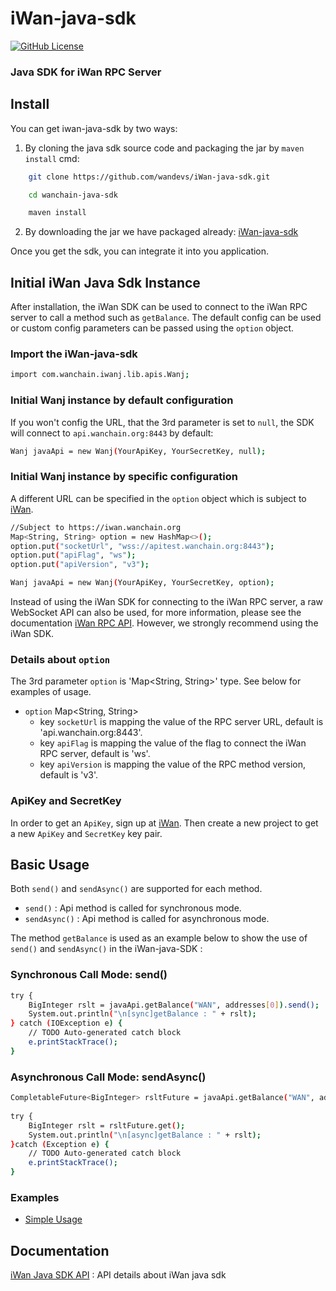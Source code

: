 # iWan-java-sdk

[![GitHub License][license]][license-url]

### Java SDK for iWan RPC Server

## Install
You can get iwan-java-sdk by two ways:
1) By cloning the java sdk source code and packaging the jar by `maven install` cmd:
```bash
	git clone https://github.com/wandevs/iWan-java-sdk.git

	cd wanchain-java-sdk

	maven install
```

2) By downloading the jar we have packaged already: [iWan-java-sdk](examples/lib/iwanj-0.5.0.jar)


Once you get the sdk, you can integrate it into you application. 


## Initial iWan Java Sdk Instance
After installation, the iWan SDK can be used to connect to the iWan RPC server to call a method such as `getBalance`. The default config can be used or custom config parameters can be passed using the `option` object.

### Import the iWan-java-sdk
```bash
import com.wanchain.iwanj.lib.apis.Wanj;
```

### Initial Wanj instance by default configuration
If you won't config the URL, that the 3rd parameter is set to `null`, the SDK will connect to `api.wanchain.org:8443` by default:
```bash
Wanj javaApi = new Wanj(YourApiKey, YourSecretKey, null);
```

### Initial Wanj instance by specific configuration
A different URL can be specified in the `option` object which is subject to [iWan](https://iwan.wanchain.org).

```bash
//Subject to https://iwan.wanchain.org
Map<String, String> option = new HashMap<>();
option.put("socketUrl", "wss://apitest.wanchain.org:8443");
option.put("apiFlag", "ws");
option.put("apiVersion", "v3");

Wanj javaApi = new Wanj(YourApiKey, YourSecretKey, option);
```

Instead of using the iWan SDK for connecting to the iWan RPC server, a raw WebSocket API can also be used, for more information, please see the documentation [iWan RPC API](https://iwan.wanchain.org/static/apidoc/docs.html). However, we strongly recommend using the iWan SDK.

### Details about `option`
The 3rd parameter `option` is 'Map<String, String>' type. See below for examples of usage.

- `option`  Map<String, String> 
  - key `socketUrl` is mapping the value of the RPC server URL, default is 'api.wanchain.org:8443'.
  - key `apiFlag` is mapping the value of the flag to connect the iWan RPC server, default is 'ws'.
  - key `apiVersion`  is mapping the value of the RPC method version, default is 'v3'.


### ApiKey and SecretKey
In order to get an `ApiKey`, sign up at [iWan](https://iwan.wanchain.org). Then create a new project to get a new `ApiKey` and `SecretKey` key pair.

## Basic Usage
Both `send()` and `sendAsync()` are supported for each method. 
- `send()` : Api method is called for synchronous mode. 
- `sendAsync()` : Api method is called for asynchronous mode.


The method `getBalance` is used as an example below to show the use of `send()` and `sendAsync()` in the iWan-java-SDK :

### Synchronous Call Mode: send()
```bash
try {
	BigInteger rslt = javaApi.getBalance("WAN", addresses[0]).send();	
	System.out.println("\n[sync]getBalance : " + rslt);
} catch (IOException e) {
	// TODO Auto-generated catch block
	e.printStackTrace();
}
```

### Asynchronous Call Mode: sendAsync()
```bash
CompletableFuture<BigInteger> rsltFuture = javaApi.getBalance("WAN", addresses[0]).sendAsync();	
	
try {
	BigInteger rslt = rsltFuture.get();	
	System.out.println("\n[async]getBalance : " + rslt);
}catch (Exception e) {
	// TODO Auto-generated catch block
	e.printStackTrace();
}	
```

### Examples

- [Simple Usage](examples/Sample.java)


## Documentation

[iWan Java SDK API](https://wanchain.github.io/iWan-java-sdk/) : API details about iWan java sdk

[license]: https://img.shields.io/badge/license-GNUGPL3-blue.svg
[license-url]:https://github.com/wandevs/iWan-java-sdk/blob/master/LICENSE
